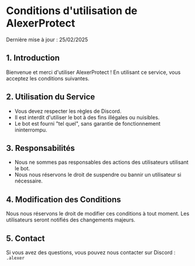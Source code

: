 # Conditions d'utilisation de AlexerProtect

Dernière mise à jour : 25/02/2025

## 1. Introduction
Bienvenue et merci d'utiliser AlexerProtect ! En utilisant ce service, vous acceptez les conditions suivantes.

## 2. Utilisation du Service
- Vous devez respecter les règles de Discord.
- Il est interdit d'utiliser le bot à des fins illégales ou nuisibles.
- Le bot est fourni "tel quel", sans garantie de fonctionnement ininterrompu.

## 3. Responsabilités
- Nous ne sommes pas responsables des actions des utilisateurs utilisant le bot.
- Nous nous réservons le droit de suspendre ou bannir un utilisateur si nécessaire.

## 4. Modification des Conditions
Nous nous réservons le droit de modifier ces conditions à tout moment. Les utilisateurs seront notifiés des changements majeurs.

## 5. Contact
Si vous avez des questions, vous pouvez nous contacter sur Discord : `.alexer`

